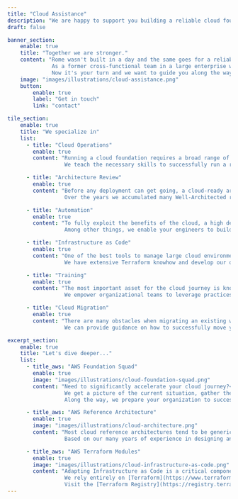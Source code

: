 ```yaml
---
title: "Cloud Assistance"
description: "We are happy to support you building a reliable cloud foundation."
draft: false

banner_section:
    enable: true
    title: "Together we are stronger."
    content: "Rome wasn't built in a day and the same goes for a reliable cloud foundation.<br><br>
              As a former cross-functional team in a large enterprise we have conquered numerous cloud challenges.
              Now it's your turn and we want to guide you along the way!"
    image: "images/illustrations/cloud-assistance.png"
    button:
        enable: true
        label: "Get in touch"
        link: "contact"

tile_section:
    enable: true
    title: "We specialize in"
    list:
      - title: "Cloud Operations"
        enable: true
        content: "Running a cloud foundation requires a broad range of capabilities.<br><br>
                  We teach the necessary skills to successfully run a reliable and scalable [cloud foundation](/faq/#foundation \"What is a cloud foundation?\").<br><br>"

      - title: "Architecture Review"
        enable: true
        content: "Before any deployment can get going, a cloud-ready architecture is required.<br><br>
                  Over the years we accumulated many Well-Architected reference architectures and we have developed a keen eye for weak spots."

      - title: "Automation"
        enable: true
        content: "To fully exploit the benefits of the cloud, a high degree of automation is required.<br><br>
                  Among other things, we enable your engineers to build and operate [CI/CD](/faq/#cicd \"What is CI/CD?\") pipelines specifically tuned for the cloud."

      - title: "Infrastructure as Code"
        enable: true
        content: "One of the best tools to manage large cloud environments is [Infrastructure as Code](/faq/#iac \"What is Infrastructure as Code?\").<br><br>
                  We have extensive Terraform knowhow and develop our own modules. We can help you with the implementation of our modules and offer you support."

      - title: "Training"
        enable: true
        content: "The most important asset for the cloud journey is know-how.<br><br>
                  We empower organizational teams to leverage practices suitable for the cloud and operate cross-functionally."

      - title: "Cloud Migration"
        enable: true
        content: "There are many obstacles when migrating an existing workload to the cloud.<br><br>
                  We can provide guidance on how to successfully move your workloads to the cloud and remain profitable."

excerpt_section:
    enable: true
    title: "Let's dive deeper..."
    list:
      - title_aws: "AWS Foundation Squad"
        enable: true
        image: "images/illustrations/cloud-foundation-squad.png"
        content: "Need to significantly accelerate your cloud journey?<br>
                  We get a picture of the current situation, gather the requirements and assemble a team of specialists to build your cloud foundation in a fraction of the usual time.
                  Along the way, we prepare your organization to successfully take ownership of the foundation."

      - title_aws: "AWS Reference Architecture"
        enable: true
        image: "images/illustrations/cloud-architecture.png"
        content: "Most cloud reference architectures tend to be generic in order to appeal to a broad audience.<br>
                  Based on our many years of experience in designing and implementing cloud reference architectures, we have composed a set of field-tested, enterprise-ready blueprints for AWS."

      - title_aws: "AWS Terraform Modules"
        enable: true
        image: "images/illustrations/cloud-infrastructure-as-code.png"
        content: "Adapting Infrastructure as Code is a critical component to ensure a robust and scalable cloud foundation in the long term.<br>
                  We rely entirely on [Terraform](https://www.terraform.io/intro/index.html 'Introduction to Terraform') for this purpose and have developed a collection of ready-to-use Terraform modules.
                  Visit the [Terraform Registry](https://registry.terraform.io/namespaces/nuvibit) and take a look at some of our free to use public modules."
---
```


